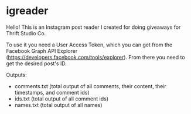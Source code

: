 # igreader

Hello! This is an Instagram post reader I created for doing giveaways for Thrift Studio Co.

To use it you need a User Access Token, which you can get from the Facebook Graph API Explorer (https://developers.facebook.com/tools/explorer). From there you need to get the desired post's ID.

Outputs:
- comments.txt (total output of all comments, their content, their timestamps, and comment ids)
- ids.txt (total output of all comment ids)
- names.txt (total output of all names)
